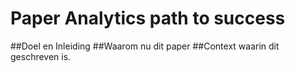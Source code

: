 # Paper Analytics path to success
##Doel en Inleiding
##Waarom nu dit paper
##Context waarin dit geschreven is.
##

